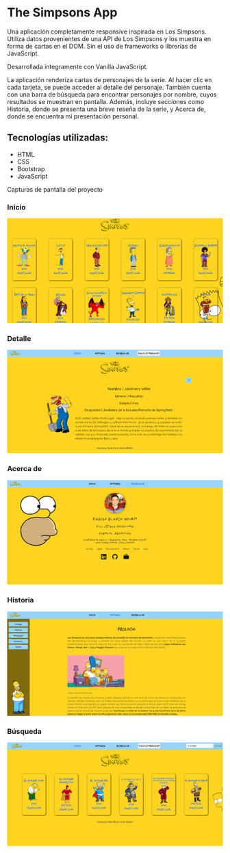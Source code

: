 <h1>The Simpsons App</h1>

<p>Una aplicación completamente responsive inspirada en Los Simpsons. Utiliza datos provenientes de una API de Los Simpsons y los muestra en forma de cartas en el DOM. Sin el uso de frameworks o librerías de JavaScript.</p>
    
<p>Desarrollada íntegramente con Vanilla JavaScript.</p>
    
<p>La aplicación renderiza cartas de personajes de la serie. Al hacer clic en cada tarjeta, se puede acceder al detalle del personaje. También cuenta con una barra de búsqueda para encontrar personajes por nombre, cuyos resultados se muestran en pantalla. Además, incluye secciones como Historia, donde se presenta una breve reseña de la serie, y Acerca de, donde se encuentra mi presentación personal.</p>

<h2>Tecnologías utilizadas:</h2>

<ul>
  <li>HTML</li>
  <li>CSS</li>
  <li>Bootstrap</li>
  <li>JavaScript</li>
</ul>

<span>Capturas de pantalla del proyecto</span>

<h3>Inicio</h3>
<img src="assets/img/Captura de pantalla 2024-04-30 042641.png" alt="Captura de pantalla del proyecto">
<h3>Detalle</h3>
<img src="assets/img/Captura de pantalla 2024-06-05 141223.png" alt="Captura de pantalla del proyecto">
<h3>Acerca de</h3>
<img src="assets/img/Captura de pantalla 2024-04-30 042906.png" alt="Captura de pantalla del proyecto">
<h3>Historia</h3>
<img src="assets/img/Captura de pantalla 2024-06-06 034804.png" alt="Captura de pantalla del proyecto">
<h3>Búsqueda</h3>
<img src="assets//img/Captura de pantalla 2024-06-15 102824.png" alt="Captura de pantalla del proyecto">
